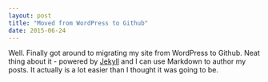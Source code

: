 ```yaml
---
layout: post
title: "Moved from WordPress to Github"
date: 2015-06-24
---
```


Well. Finally got around to migrating my site from WordPress to Github. Neat thing about it - powered by [Jekyll](http://jekyllrb.com) and I can use Markdown to author my posts. It actually is a lot easier than I thought it was going to be.
